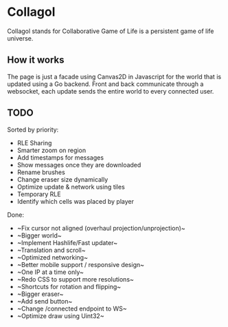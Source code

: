 # Collagol

Collagol stands for Collaborative Game of Life is a persistent game of life universe.  

## How it works

The page is just a facade using Canvas2D in Javascript for the world that is updated using a Go backend.
Front and back communicate through a websocket, each update sends the entire world to every connected user. 

## TODO

Sorted by priority:
 * RLE Sharing
 * Smarter zoom on region
 * Add timestamps for messages
 * Show messages once they are downloaded
 * Rename brushes
 * Change eraser size dynamically
 * Optimize update & network using tiles
 * Temporary RLE
 * Identify which cells was placed by player

Done:
 * ~Fix cursor not aligned (overhaul projection/unprojection)~
 * ~Bigger world~
 * ~Implement Hashlife/Fast updater~
 * ~Translation and scroll~
 * ~Optimized networking~
 * ~Better mobile support / responsive design~
 * ~One IP at a time only~
 * ~Redo CSS to support more resolutions~
 * ~Shortcuts for rotation and flipping~
 * ~Bigger eraser~
 * ~Add send button~
 * ~Change /connected endpoint to WS~
 * ~Optimize draw using Uint32~
 
